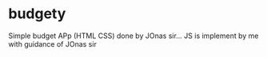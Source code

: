 # budgety
Simple budget APp (HTML CSS) done by JOnas sir... JS is implement by me with guidance of JOnas sir
